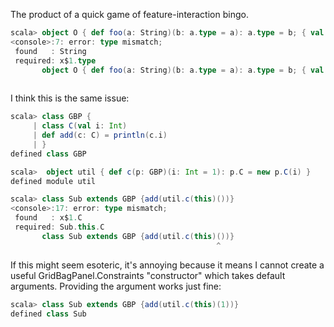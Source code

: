 The product of a quick game of feature-interaction bingo.

```scala
scala> object O { def foo(a: String)(b: a.type = a): a.type = b; { val x = ""; foo(x)() } }
<console>:7: error: type mismatch;
 found   : String
 required: x$1.type
       object O { def foo(a: String)(b: a.type = a): a.type = b; { val x = ""; foo(x)() } }
                                                                                  ^
```
I think this is the same issue:
```scala
scala> class GBP {
     | class C(val i: Int)
     | def add(c: C) = println(c.i)
     | }
defined class GBP

scala>  object util { def c(p: GBP)(i: Int = 1): p.C = new p.C(i) }
defined module util

scala> class Sub extends GBP {add(util.c(this)())}
<console>:17: error: type mismatch;
 found   : x$1.C
 required: Sub.this.C
       class Sub extends GBP {add(util.c(this)())}
                                              ^
```
If this might seem esoteric, it's annoying because it means I cannot create a useful GridBagPanel.Constraints "constructor" which takes default arguments. Providing the argument works just fine:

```scala
scala> class Sub extends GBP {add(util.c(this)(1))}
defined class Sub
```
